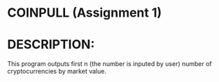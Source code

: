 # COINPULL (Assignment 1)

# DESCRIPTION:
  This program outputs first n (the number is inputed by user) number of cryptocurrencies by market value.

